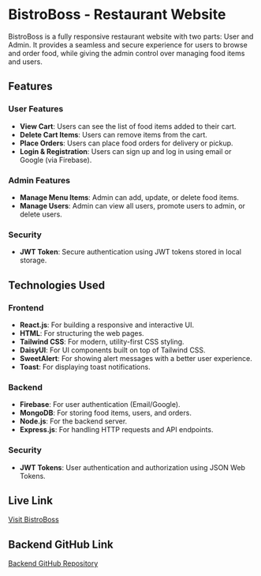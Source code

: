 # BistroBoss - Restaurant Website

BistroBoss is a fully responsive restaurant website with two parts: User and Admin. It provides a seamless and secure experience for users to browse and order food, while giving the admin control over managing food items and users.

## Features

### User Features
- **View Cart**: Users can see the list of food items added to their cart.
- **Delete Cart Items**: Users can remove items from the cart.
- **Place Orders**: Users can place food orders for delivery or pickup.
- **Login & Registration**: Users can sign up and log in using email or Google (via Firebase).

### Admin Features
- **Manage Menu Items**: Admin can add, update, or delete food items.
- **Manage Users**: Admin can view all users, promote users to admin, or delete users.

### Security
- **JWT Token**: Secure authentication using JWT tokens stored in local storage.

## Technologies Used

### Frontend
- **React.js**: For building a responsive and interactive UI.
- **HTML**: For structuring the web pages.
- **Tailwind CSS**: For modern, utility-first CSS styling.
- **DaisyUI**: For UI components built on top of Tailwind CSS.
- **SweetAlert**: For showing alert messages with a better user experience.
- **Toast**: For displaying toast notifications.

### Backend
- **Firebase**: For user authentication (Email/Google).
- **MongoDB**: For storing food items, users, and orders.
- **Node.js**: For the backend server.
- **Express.js**: For handling HTTP requests and API endpoints.

### Security
- **JWT Tokens**: User authentication and authorization using JSON Web Tokens.

## Live Link
[Visit BistroBoss](https://bistro-boss-86203.web.app/)

## Backend GitHub Link
[Backend GitHub Repository](https://github.com/IsmotaraDipty43/Resturant-mangment-website-Server-side)

